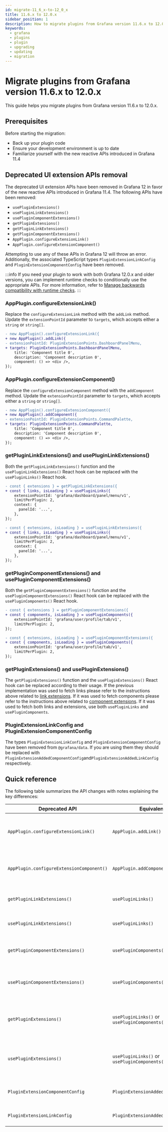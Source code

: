 ```yaml
---
id: migrate-11_6_x-to-12_0_x
title: 11.6.x to 12.0.x
sidebar_position: 1
description: How to migrate plugins from Grafana version 11.6.x to 12.0.x.
keywords:
  - grafana
  - plugins
  - plugin
  - upgrading
  - updating
  - migration
---
```


# Migrate plugins from Grafana version 11.6.x to 12.0.x

This guide helps you migrate plugins from Grafana version 11.6.x to 12.0.x.

## Prerequisites

Before starting the migration:

- Back up your plugin code
- Ensure your development environment is up to date
- Familiarize yourself with the new reactive APIs introduced in Grafana 11.4

## Deprecated UI extension APIs removal

The deprecated UI extension APIs have been removed in Grafana 12 in favor of the new reactive APIs introduced in Grafana 11.4. The following APIs have been removed:

- `usePluginExtensions()`
- `usePluginLinkExtensions()`
- `usePluginComponentExtensions()`
- `getPluginExtensions()`
- `getPluginLinkExtensions()`
- `getPluginComponentExtensions()`
- `AppPlugin.configureExtensionLink()`
- `AppPlugin.configureExtensionComponent()`

Attempting to use any of these APIs in Grafana 12 will throw an error. Additionally, the associated TypeScript types `PluginExtensionLinkConfig` and `PluginExtensionComponentConfig` have been removed.

:::info
If you need your plugin to work with both Grafana 12.0.x and older versions, you can implement runtime checks to conditionally use the appropriate APIs. For more information, refer to [Manage backwards compatibility with runtime checks](/how-to-guides/runtime-checks.md#example-conditionally-use-react-hooks).
:::

### AppPlugin.configureExtensionLink()

Replace the `configureExtensionLink` method with the `addLink` method. Update the `extensionPointId` parameter to `targets`, which accepts either a `string` or `string[]`.

```diff
- new AppPlugin().configureExtensionLink({
+ new AppPlugin().addLink({
- extensionPointId: PluginExtensionPoints.DashboardPanelMenu,
+ targets: PluginExtensionPoints.DashboardPanelMenu,
    title: 'Component title 0',
    description: 'Component description 0',
    component: () => <div />,
});
```

### AppPlugin.configureExtensionComponent()

Replace the `configureExtensionComponent` method with the `addComponent` method. Update the `extensionPointId` parameter to `targets`, which accepts either a `string` or `string[]`.

```diff
- new AppPlugin().configureExtensionComponent({
+ new AppPlugin().addComponent({
- extensionPointId: PluginExtensionPoints.CommandPalette,
+ targets: PluginExtensionPoints.CommandPalette,
    title: 'Component title 0',
    description: 'Component description 0',
    component: () => <div />,
});
```

### getPluginLinkExtensions() and usePluginLinkExtensions()

Both the `getPluginLinkExtensions()` function and the `usePluginLinkExtensions()` React hook can be replaced with the `usePluginLinks()` React hook.

```diff title="getPluginLinkExtensions"
- const { extensions } = getPluginLinkExtensions({
+ const { links, isLoading } = usePluginLinks({
    extensionPointId: 'grafana/dashboard/panel/menu/v1',
    limitPerPlugin: 2,
    context: {
      panelId: '...',
    },
});
```

```diff title="usePluginLinkExtensions"
- const { extensions, isLoading } = usePluginLinkExtensions({
+ const { links, isLoading } = usePluginLinks({
    extensionPointId: 'grafana/dashboard/panel/menu/v1',
    limitPerPlugin: 2,
    context: {
      panelId: '...',
    },
});
```

### getPluginComponentExtensions() and usePluginComponentExtensions()

Both the `getPluginComponentExtensions()` function and the `usePluginComponentExtensions()` React hook can be replaced with the `usePluginComponents()` React hook.

```diff title="getPluginComponentExtensions"
- const { extensions } = getPluginComponentExtensions({
+ const { components, isLoading } = usePluginComponents({
    extensionPointId: 'grafana/user/profile/tab/v1',
    limitPerPlugin: 2,
});
```

```diff title="usePluginComponentExtensions"
- const { extensions, isLoading } = usePluginComponentExtensions({
+ const { components, isLoading } = usePluginComponents({
    extensionPointId: 'grafana/user/profile/tab/v1',
    limitPerPlugin: 2,
});
```

### getPluginExtensions() and usePluginExtensions()

The `getPluginExtensions()` function and the `usePluginExtensions()` React hook can be replaced according to their usage. If the previous implementation was used to fetch links please refer to the instructions above related to [link extensions](#getpluginlinkextensions-and-usepluginlinkextensions). If it was used to fetch components please refer to the instructions above related to [component extensions](#getplugincomponentextensions-and-useplugincomponentextensions). If it was used to fetch both links and extensions, use both `usePluginLinks` and `usePluginComponents`.

### PluginExtensionLinkConfig and PluginExtensionComponentConfig

The types `PluginExtensionLinkConfig` and `PluginExtensionComponentConfig` have been removed from `@grafana/data`. If you are using them they should be replaced with `PluginExtensionAddedComponentConfig`and`PluginExtensionAddedLinkConfig` respectively.

## Quick reference

The following table summarizes the API changes with notes explaining the key differences:

| Deprecated API                            | Equivalent API                                | Notes                                                                             |
| ----------------------------------------- | --------------------------------------------- | --------------------------------------------------------------------------------- |
| `AppPlugin.configureExtensionLink()`      | `AppPlugin.addLink()`                         | `extensionPointId` parameter renamed to `targets`, accepts `string` or `string[]` |
| `AppPlugin.configureExtensionComponent()` | `AppPlugin.addComponent()`                    | `extensionPointId` parameter renamed to `targets`, accepts `string` or `string[]` |
| `getPluginLinkExtensions()`               | `usePluginLinks()`                            | Returns `{ links, isLoading }` instead of `{ extensions }`                        |
| `usePluginLinkExtensions()`               | `usePluginLinks()`                            | Returns `{ links, isLoading }` instead of `{ extensions }`                        |
| `getPluginComponentExtensions()`          | `usePluginComponents()`                       | Returns `{ components, isLoading }` instead of `{ extensions }`                   |
| `usePluginComponentExtensions()`          | `usePluginComponents()`                       | Returns `{ components, isLoading }` instead of `{ extensions, isLoading }`        |
| `getPluginExtensions()`                   | `usePluginLinks()` or `usePluginComponents()` | Split into two separate hooks based on extension type (links or components)       |
| `usePluginExtensions()`                   | `usePluginLinks()` or `usePluginComponents()` | Split into two separate hooks based on extension type (links or components)       |
| `PluginExtensionComponentConfig`          | `PluginExtensionAddedComponentConfig`         | Updated type definition for component configuration                               |
| `PluginExtensionLinkConfig`               | `PluginExtensionAddedLinkConfig`              | Updated type definition for link configuration                                    |
